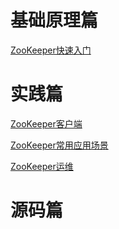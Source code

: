 # 基础原理篇

[ZooKeeper快速入门](https://github.com/Rocks526/Java-Notes/blob/master/docs/RPC/zk/ZooKeeper快速入门.md)

# 实践篇

[ZooKeeper客户端](https://github.com/Rocks526/Java-Notes/blob/master/docs/RPC/zk/ZooKeeper客户端.md)

[ZooKeeper常用应用场景](https://github.com/Rocks526/Java-Notes/blob/master/docs/RPC/zk/ZooKeeper常用应用场景.md)

[ZooKeeper运维](https://github.com/Rocks526/Java-Notes/blob/master/docs/RPC/zk/ZooKeeper运维.md)

# 源码篇